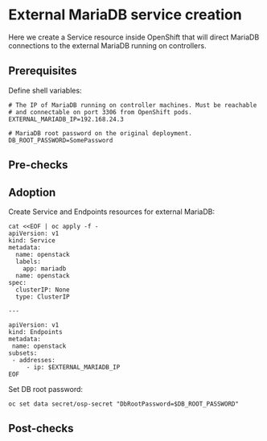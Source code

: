 External MariaDB service creation
=================================

Here we create a Service resource inside OpenShift that will direct
MariaDB connections to the external MariaDB running on controllers.

Prerequisites
-------------

Define shell variables:

```
# The IP of MariaDB running on controller machines. Must be reachable
# and connectable on port 3306 from OpenShift pods.
EXTERNAL_MARIADB_IP=192.168.24.3

# MariaDB root password on the original deployment.
DB_ROOT_PASSWORD=SomePassword
```

Pre-checks
----------

Adoption
--------

Create Service and Endpoints resources for external MariaDB:

```
cat <<EOF | oc apply -f -
apiVersion: v1
kind: Service
metadata:
  name: openstack
  labels:
    app: mariadb
  name: openstack
spec:
  clusterIP: None
  type: ClusterIP

---

apiVersion: v1
kind: Endpoints
metadata:
 name: openstack
subsets:
 - addresses:
     - ip: $EXTERNAL_MARIADB_IP
EOF
```

Set DB root password:

```
oc set data secret/osp-secret "DbRootPassword=$DB_ROOT_PASSWORD"
```

Post-checks
-----------
